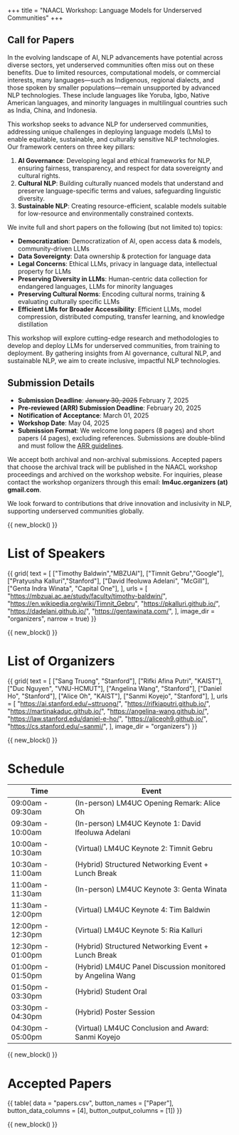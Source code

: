 +++
title = "NAACL Workshop: Language Models for Underserved Communities"
+++

## Call for Papers

In the evolving landscape of AI, NLP advancements have potential across diverse sectors, yet underserved communities often miss out on these benefits. Due to limited resources, computational models, or commercial interests, many languages—such as Indigenous, regional dialects, and those spoken by smaller populations—remain unsupported by advanced NLP technologies. These include languages like Yoruba, Igbo, Native American languages, and minority languages in multilingual countries such as India, China, and Indonesia.

This workshop seeks to advance NLP for underserved communities, addressing unique challenges in deploying language models (LMs) to enable equitable, sustainable, and culturally sensitive NLP technologies. Our framework centers on three key pillars:

1. **AI Governance**: Developing legal and ethical frameworks for NLP, ensuring fairness, transparency, and respect for data sovereignty and cultural rights.
2. **Cultural NLP**: Building culturally nuanced models that understand and preserve language-specific terms and values, safeguarding linguistic diversity.
3. **Sustainable NLP**: Creating resource-efficient, scalable models suitable for low-resource and environmentally constrained contexts.

We invite full and short papers on the following (but not limited to) topics:

- **Democratization**: Democratization of AI, open access data & models, community-driven LLMs
- **Data Sovereignty**: Data ownership & protection for language data
- **Legal Concerns**: Ethical LLMs, privacy in language data, intellectual property for LLMs
- **Preserving Diversity in LLMs**: Human-centric data collection for endangered languages, LLMs for minority languages
- **Preserving Cultural Norms**: Encoding cultural norms, training & evaluating culturally specific LLMs
- **Efficient LMs for Broader Accessibility**: Efficient LLMs, model compression, distributed computing, transfer learning, and knowledge distillation

This workshop will explore cutting-edge research and methodologies to develop and deploy LLMs for underserved communities, from training to deployment. By gathering insights from AI governance, cultural NLP, and sustainable NLP, we aim to create inclusive, impactful NLP technologies.

## Submission Details
- **Submission Deadline**: <s>January 30, 2025</s> February 7, 2025
- **Pre-reviewed (ARR) Submission Deadline**: February 20, 2025
- **Notification of Acceptance**: March 01, 2025
- **Workshop Date**: May 04, 2025
- **Submission Format**: We welcome long papers (8 pages) and short papers (4 pages), excluding references. Submissions are double-blind and must follow the [ARR guidelines](https://aclrollingreview.org/cfp#paper-submission-information).

We accept both archival and non-archival submissions. Accepted papers that choose the archival track will be published in the NAACL workshop proceedings and archived on the workshop website. For inquiries, please contact the workshop organizers through this email: **lm4uc.organizers (at) gmail.com**.

We look forward to contributions that drive innovation and inclusivity in NLP, supporting underserved communities globally. 


{{ new_block() }}



# List of Speakers

{{ grid(
    text = [
        ["Timothy Baldwin","MBZUAI"], 
        ["Timnit Gebru","Google"],
        ["Pratyusha Kalluri","Stanford"],
        ["David Ifeoluwa Adelani", "McGill"],
        ["Genta Indra Winata", "Capital One"],
    ],
    urls = [
        "https://mbzuai.ac.ae/study/faculty/timothy-baldwin/",
        "https://en.wikipedia.org/wiki/Timnit_Gebru",
        "https://pkalluri.github.io/",
        "https://dadelani.github.io/",
        "https://gentawinata.com/",
    ],
    image_dir = "organizers",
    narrow = true) }}



{{ new_block() }}



# List of Organizers

{{ grid(
    text = [
        ["Sang Truong", "Stanford"],
        ["Rifki Afina Putri", "KAIST"],
        ["Duc Nguyen", "VNU-HCMUT"],
        ["Angelina Wang", "Stanford"],
        ["Daniel Ho", "Stanford"],
        ["Alice Oh", "KAIST"],
        ["Sanmi Koyejo", "Stanford"],
    ],
    urls = [
        "https://ai.stanford.edu/~sttruong/",
        "https://rifkiaputri.github.io/",
        "https://martinakaduc.github.io/",
        "https://angelina-wang.github.io/",
        "https://law.stanford.edu/daniel-e-ho/",
        "https://aliceoh9.github.io/",
        "https://cs.stanford.edu/~sanmi/",
    ],
    image_dir = "organizers") }}


{{ new_block() }}



# Schedule

| Time              | Event                                                               |
|-------------------|---------------------------------------------------------------------|
| 09:00am - 09:30am | (In-person) LM4UC Opening Remark: Alice Oh                          |
| 09:30am - 10:00am | (In-person) LM4UC Keynote 1: David Ifeoluwa Adelani                 |
| 10:00am - 10:30am | (Virtual) LM4UC Keynote 2: Timnit Gebru                             |
| 10:30am - 11:00am | (Hybrid) Structured Networking Event + Lunch Break                  |
| 11:00am - 11:30am | (In-person) LM4UC Keynote 3: Genta Winata                           |
| 11:30am - 12:00pm | (Virtual) LM4UC Keynote 4: Tim Baldwin                              |
| 12:00pm - 12:30pm | (Virtual) LM4UC Keynote 5: Ria Kalluri                              |
| 12:30pm - 01:00pm | (Hybrid) Structured Networking Event + Lunch Break                  |
| 01:00pm - 01:50pm | (Hybrid) LM4UC Panel Discussion monitored by Angelina Wang          |
| 01:50pm - 03:30pm | (Hybrid) Student Oral                                               |
| 03:30pm - 04:30pm | (Hybrid) Poster Session                                             |
| 04:30pm - 05:00pm | (Virtual) LM4UC Conclusion and Award: Sanmi Koyejo                  |



{{ new_block() }}



# Accepted Papers

{{ table(
    data = "papers.csv", 
    button_names = ["Paper"], 
    button_data_columns = [4], 
    button_output_columns = [1]) }}



{{ new_block() }}
